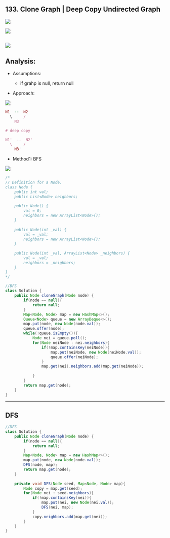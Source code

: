 ## 133. Clone Graph | Deep Copy Undirected Graph
![](img/2021-08-11-17-29-26.png)

![](img/2021-08-11-17-32-02.png)

![](img/2021-08-11-17-32-14.png)
---
## Analysis:

- Assumptions:
  - if grahp is null, return null

- Approach:

![](img/2021-08-11-18-51-20.png)

```ruby
N1  --  N2
  \     /
    N3

# deep copy 

N1'  --  N2'
  \     /
    N3'
```



- Method1: BFS

![](img/2021-08-11-18-52-03.png)


```java
/*
// Definition for a Node.
class Node {
    public int val;
    public List<Node> neighbors;
    
    public Node() {
        val = 0;
        neighbors = new ArrayList<Node>();
    }
    
    public Node(int _val) {
        val = _val;
        neighbors = new ArrayList<Node>();
    }
    
    public Node(int _val, ArrayList<Node> _neighbors) {
        val = _val;
        neighbors = _neighbors;
    }
}
*/

//BFS
class Solution {
    public Node cloneGraph(Node node) {
        if(node == null){
            return null;
        }
        Map<Node, Node> map = new HashMap<>();
        Queue<Node> queue = new ArrayDeque<>();
        map.put(node, new Node(node.val));
        queue.offer(node);
        while(!queue.isEmpty()){
            Node nei = queue.poll();
            for(Node neiNode : nei.neighbors){
                if(!map.containsKey(neiNode)){
                    map.put(neiNode, new Node(neiNode.val));
                    queue.offer(neiNode);
                }
                map.get(nei).neighbors.add(map.get(neiNode));
                
            }
        }
        return map.get(node);
    }
}
```

---

## DFS

```java
//DFS
class Solution {
    public Node cloneGraph(Node node) {
        if(node == null){
            return null;
        }
        Map<Node, Node> map = new HashMap<>();
        map.put(node, new Node(node.val));
        DFS(node, map);
        return map.get(node);
    }
    
    private void DFS(Node seed, Map<Node, Node> map){
        Node copy = map.get(seed);
        for(Node nei : seed.neighbors){
            if(!map.containsKey(nei)){
                map.put(nei, new Node(nei.val));
                DFS(nei, map);
            }
            copy.neighbors.add(map.get(nei));
        }
    }
}
```